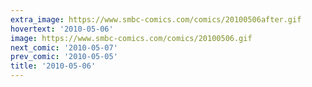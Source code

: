 ```yaml
---
extra_image: https://www.smbc-comics.com/comics/20100506after.gif
hovertext: '2010-05-06'
image: https://www.smbc-comics.com/comics/20100506.gif
next_comic: '2010-05-07'
prev_comic: '2010-05-05'
title: '2010-05-06'
---
```


